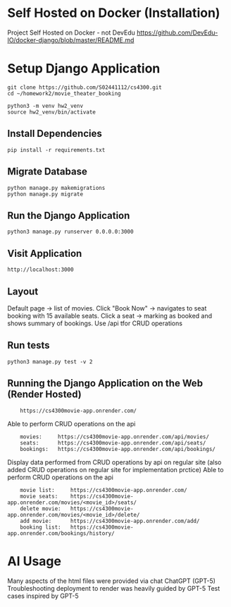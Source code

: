 # Self Hosted on Docker (Installation)
Project Self Hosted on Docker - not DevEdu
https://github.com/DevEdu-IO/docker-django/blob/master/README.md

# Setup Django Application
```
git clone https://github.com/S02441112/cs4300.git
cd ~/homework2/movie_theater_booking

python3 -m venv hw2_venv
source hw2_venv/bin/activate
```
## Install Dependencies 
```
pip install -r requirements.txt
```
## Migrate Database
```
python manage.py makemigrations
python manage.py migrate
```
## Run the Django Application
```
python3 manage.py runserver 0.0.0.0:3000
```
## Visit Application
```
http://localhost:3000
```
## Layout
Default page → list of movies.
Click "Book Now" → navigates to seat booking with 15 available seats.
Click a seat → marking as booked and shows summary of bookings.
Use /api tfor CRUD operations
## Run tests
```
python3 manage.py test -v 2
```
## Running the Django Application on the Web (Render Hosted)
```
    https://cs4300movie-app.onrender.com/
```
Able to perform CRUD operations on the api
```
    movies:     https://cs4300movie-app.onrender.com/api/movies/
    seats:      https://cs4300movie-app.onrender.com/api/seats/
    bookings:   https://cs4300movie-app.onrender.com/api/bookings/
```
Display data performed from CRUD operations by api on regular site (also added CRUD operations on regular site for implementation prctice)
Able to perform CRUD operations on the api
```
    movie list:     https://cs4300movie-app.onrender.com/
    movie seats:    https://cs4300movie-app.onrender.com/movies/<movie_id>/seats/
    delete movie:   https://cs4300movie-app.onrender.com/movies/<movie_id>/delete/
    add movie:      https://cs4300movie-app.onrender.com/add/
    booking list:   https://cs4300movie-app.onrender.com/bookings/history/
```
# AI Usage
Many aspects of the html files were provided via chat ChatGPT (GPT-5)
Troubleshooting deployment to render was heavily guided by GPT-5
Test cases inspired by GPT-5

